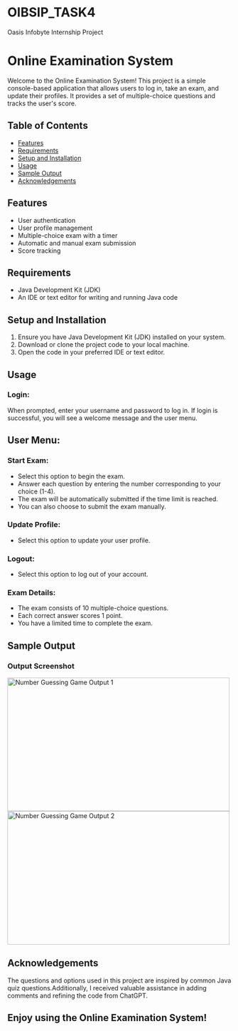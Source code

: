 # OIBSIP_TASK4
Oasis Infobyte Internship Project

# Online Examination System

Welcome to the Online Examination System! This project is a simple console-based application that allows users to log in, take an exam, and update their profiles. It provides a set of multiple-choice questions and tracks the user's score.

## Table of Contents
- [Features](#features)
- [Requirements](#requirements)
- [Setup and Installation](#setup-and-installation)
- [Usage](#usage)
- [Sample Output](#sample-output)
- [Acknowledgements](#acknowledgements)

## Features
- User authentication
- User profile management
- Multiple-choice exam with a timer
- Automatic and manual exam submission
- Score tracking

## Requirements
- Java Development Kit (JDK)
- An IDE or text editor for writing and running Java code

## Setup and Installation
1. Ensure you have Java Development Kit (JDK) installed on your system.
2. Download or clone the project code to your local machine.
3. Open the code in your preferred IDE or text editor.

## Usage
### Login:
When prompted, enter your username and password to log in.
If login is successful, you will see a welcome message and the user menu.

## User Menu:
### Start Exam:
- Select this option to begin the exam.
- Answer each question by entering the number corresponding to your choice (1-4).
- The exam will be automatically submitted if the time limit is reached.
- You can also choose to submit the exam manually.
### Update Profile:
- Select this option to update your user profile.
### Logout:
- Select this option to log out of your account.
### Exam Details:
- The exam consists of 10 multiple-choice questions.
- Each correct answer scores 1 point.
- You have a limited time to complete the exam.

## Sample Output
### Output Screenshot

<img src="https://github.com/user-attachments/assets/4ce99be8-fa6b-4b7c-95d2-3926f7af67ff" alt="Number Guessing Game Output 1" width="500" height="300" align="center">
<img src="https://github.com/user-attachments/assets/7abac528-042e-4a0c-9d98-42e3c6e62a27" alt="Number Guessing Game Output 2" width="500" height="300" align="center">

## Acknowledgements
The questions and options used in this project are inspired by common Java quiz questions.Additionally, I received valuable assistance in adding comments and refining the code from ChatGPT.

## Enjoy using the Online Examination System!
